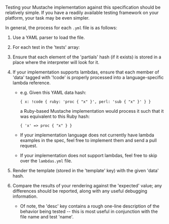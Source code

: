 Testing your Mustache implementation against this specification should be
relatively simple.  If you have a readily available testing framework on your
platform, your task may be even simpler.

In general, the process for each `.yml` file is as follows:

1. Use a YAML parser to load the file.

2. For each test in the 'tests' array:

  1. Ensure that each element of the 'partials' hash (if it exists) is
     stored in a place where the interpreter will look for it.

  2. If your implementation supports lambdas, ensure that each member of 'data'
     tagged with '!code' is properly processed into a language-specific
     lambda reference.

      *   e.g. Given this YAML data hash:

          `{ x: !code { ruby: 'proc { "x" }', perl: 'sub { "x" }' } }`

          a Ruby-based Mustache implementation would process it such that it
          was equivalent to this Ruby hash:

          `{ 'x' => proc { "x" } }`

      *   If your implementation language does not currently have lambda
          examples in the spec, feel free to implement them and send a pull
          request.
      *   If your implementation does not support lambdas, feel free to skip
          over the `lambdas.yml` file.

  3. Render the template (stored in the 'template' key) with the given 'data'
     hash.

  4. Compare the results of your rendering against the 'expected' value; any
     differences should be reported, along with any useful debugging
     information.

     *  Of note, the 'desc' key contains a rough one-line description of the
        behavior being tested -- this is most useful in conjunction with the
        file name and test 'name'.
